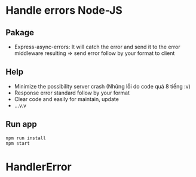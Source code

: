 # Handle errors Node-JS
## Pakage
-   Express-async-errors: It will catch the error and send it to the error middleware resulting => send error follow by your format to client 

    
## Help

-  Minimize the possibility server crash (Những lỗi do code quá 8 tiếng :v)
-  Response error standard follow by your format 
-  Clear code and easily for maintain, update
-  ...v.v

## Run app
    npm run install
    npm start
# HandlerError
